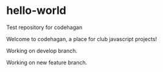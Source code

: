 # hello-world

Test repository for codehagan

Welcome to codehagan, a place for club javascript projects!

Working on develop branch.

Working on new feature branch.